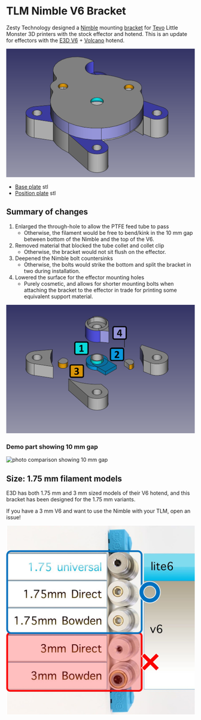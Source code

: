 # TLM Nimble V6 Bracket

Zesty Technology designed a [Nimble](https://zestytechnology.readthedocs.io/en/latest/nimble/index.html) mounting [bracket](https://www.thingiverse.com/thing:2701541) for [Tevo](https://tevo3dprinterstore.com) Little Monster 3D printers with the stock effector and hotend. This is an update for effectors with the [E3D V6](https://e3d-online.dozuki.com/Guide/V6+Assembly/6) + [Volcano](https://e3d-online.dozuki.com/Guide/Building+a+new+Volcano/9) hotend.

![rendering of the updated bracket](/docs/tlm-nimble-v6-freecad.png)

* [Base plate](blob/master/docs/tlm-nimble-v6-base-plate-freecad.stl) stl
* [Position plate](blob/master/docs/tlm-nimble-v6-position-plate-freecad.stl) stl

## Summary of changes

1. Enlarged the through-hole to allow the PTFE feed tube to pass
   - Otherwise, the filament would be free to bend/kink in the 10 mm gap between bottom of the Nimble and the top of the V6.
1. Removed material that blocked the tube collet and collet clip
   - Otherwise, the bracket would not sit flush on the effector.
1. Deepened the Nimble bolt countersinks
   - Otherwise, the bolts would strike the bottom and split the bracket in two during installation.
1. Lowered the surface for the effector mounting holes
   - Purely cosmetic, and allows for shorter mounting bolts when attaching the bracket to the effector in trade for printing some equivalent support material.

![rendering of the removed regions from the original bracket](/docs/regions-removed-labeled.png)

### Demo part showing 10 mm gap

![photo comparison showing 10 mm gap](/docs/demo-comparison.gif)

## Size: 1.75 mm filament models

E3D has both 1.75 mm and 3 mm sized models of their V6 hotend, and this bracket has been designed for the 1.75 mm variants.

If you have a 3 mm V6 and want to use the Nimble with your TLM, open an issue!

![V6 model sizes](/docs/v6-models-supported.jpg)
